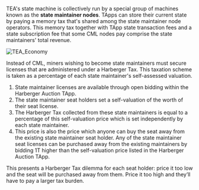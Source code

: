 TEA's state machine is collectively run by a special group of machines known as the **state maintainer nodes**. TApps can store their current state by paying a memory tax that's shared among the state maintainer node operators. This memory tax together with TApp state transaction fees and a state subscription fee that some CML nodes pay comprise the state maintainers' total revenue.

![TEA_Economy](https://user-images.githubusercontent.com/86096370/213603062-895dc8c3-f478-4d85-8e1e-5fb44832bd79.png)

Instead of CML, miners wishing to become state maintainers must secure licenses that are administered under a Harberger Tax. This taxation scheme is taken as a percentage of each state maintainer's self-assessed valuation. 

1. State maintainer licenses are available through open bidding within the Harberger Auction TApp.
1. The state maintainer seat holders set a self-valuation of the worth of their seat license. 
1. The Harberger Tax collected from these state maintainers is equal to a percentage of this self-valuation price which is set independently by each state maintainer.
1. This price is also the price which anyone can buy the seat away from the existing state maintainer seat holder. Any of the state maintainer seat licenses can be purchased away from the existing maintainers by bidding 1T higher than the self-valuation price listed in the Harberger Auction TApp.

This presents a Harberger Tax dilemma for each seat holder: price it too low and the seat will be purchased away from them. Price it too high and they’ll have to pay a larger tax burden.
